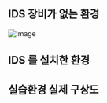 ## IDS 장비가 없는 환경
![image](https://user-images.githubusercontent.com/52689953/149083800-d23f6285-c31d-4b57-a85f-3fce0ff7bfd2.png)

## IDS 를 설치한 환경






## 실습환경 실제 구상도

